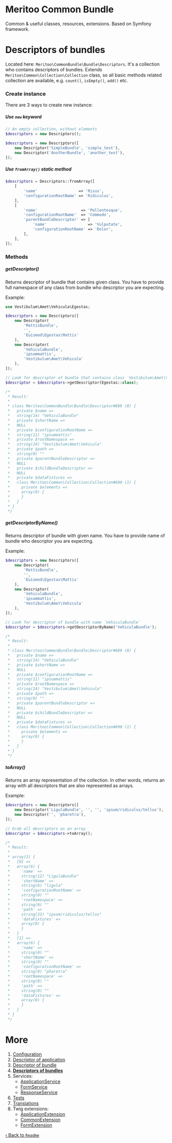 # Meritoo Common Bundle

Common & useful classes, resources, extensions. Based on Symfony framework.

# Descriptors of bundles

Located here: `Meritoo\CommonBundle\Bundle\Descriptors`. It's a collection who contains descriptors of bundles. Extends `Meritoo\Common\Collection\Collection` class, so all basic methods related collection are available, e.g. `count()`, `isEmpty()`, `add()` etc.

### Create instance

There are 3 ways to create new instance:

##### Use `new` keyword

```php
// An empty collection, without elements
$descriptors = new Descriptors();

$descriptors = new Descriptors([
    new Descriptor('SimpleBundle', 'simple_test'),
    new Descriptor('AnotherBundle', 'another_test'),
]);
```

##### Use `fromArray()` static method

```php
$descriptors = Descriptors::fromArray([
    [
        'name'                  => 'Risus',
        'configurationRootName' => 'Ridiculus',
    ],
    [
        'name'                   => 'Pellentesque',
        'configurationRootName'  => 'Commodo',
        'parentBundleDescriptor' => [
            'name'                  => 'Vulputate',
            'configurationRootName' => 'Dolor',
        ],
    ],
]);
```

### Methods

##### getDescriptor()

Returns descriptor of bundle that contains given class. You have to provide full namespace of any class from bundle who descriptor you are expecting.

Example:

```php
use Vestibulum\Amet\Vehicula\Egestas;

$descriptors = new Descriptors([
    new Descriptor(
        'MattisBundle',
        '',
        'Euismod\Egestas\Mattis'
    ),
    new Descriptor(
        'VehiculaBundle',
        'ipsummattis',
        'Vestibulum\Amet\Vehicula'
    ),
]);

// Look for descriptor of bundle that contains class `Vestibulum\Amet\Vehicula\Egestas`
$descriptor = $descriptors->getDescriptor(Egestas::class);

/*
 * Result:
 *
 * class Meritoo\CommonBundle\Bundle\Descriptor#689 (8) {
 *   private $name =>
 *   string(14) "VehiculaBundle"
 *   private $shortName =>
 *   NULL
 *   private $configurationRootName =>
 *   string(11) "ipsummattis"
 *   private $rootNamespace =>
 *   string(24) "Vestibulum\Amet\Vehicula"
 *   private $path =>
 *   string(0) ""
 *   private $parentBundleDescriptor =>
 *   NULL
 *   private $childBundleDescriptor =>
 *   NULL
 *   private $dataFixtures =>
 *   class Meritoo\Common\Collection\Collection#690 (1) {
 *     private $elements =>
 *     array(0) {
 *     }
 *   }
 * }
 */
```

##### getDescriptorByName()

Returns descriptor of bundle with given name. You have to provide name of bundle who descriptor you are expecting.

Example:

```php
$descriptors = new Descriptors([
    new Descriptor(
        'MattisBundle',
        '',
        'Euismod\Egestas\Mattis'
    ),
    new Descriptor(
        'VehiculaBundle',
        'ipsummattis',
        'Vestibulum\Amet\Vehicula'
    ),
]);

// Look for descriptor of bundle with name `VehiculaBundle`
$descriptor = $descriptors->getDescriptorByName('VehiculaBundle');

/*
 * Result:
 *
 * class Meritoo\CommonBundle\Bundle\Descriptor#689 (8) {
 *   private $name =>
 *   string(14) "VehiculaBundle"
 *   private $shortName =>
 *   NULL
 *   private $configurationRootName =>
 *   string(11) "ipsummattis"
 *   private $rootNamespace =>
 *   string(24) "Vestibulum\Amet\Vehicula"
 *   private $path =>
 *   string(0) ""
 *   private $parentBundleDescriptor =>
 *   NULL
 *   private $childBundleDescriptor =>
 *   NULL
 *   private $dataFixtures =>
 *   class Meritoo\Common\Collection\Collection#690 (1) {
 *     private $elements =>
 *     array(0) {
 *     }
 *   }
 * }
 */
```

##### toArray()

Returns an array representation of the collection. In other words, returns an array with all descriptors that are also represented as arrays.

Example:

```php
$descriptors = new Descriptors([
    new Descriptor('LigulaBundle', '', '', 'ipsum/ridiculus/tellus'),
    new Descriptor('', 'pharetra'),
]);

// Grab all descriptors as an array
$descriptor = $descriptors->toArray();

/*
 * Result:
 *
 * array(2) {
 *   [0] =>
 *   array(6) {
 *     'name' =>
 *     string(12) "LigulaBundle"
 *     'shortName' =>
 *     string(6) "ligula"
 *     'configurationRootName' =>
 *     string(0) ""
 *     'rootNamespace' =>
 *     string(0) ""
 *     'path' =>
 *     string(22) "ipsum/ridiculus/tellus"
 *     'dataFixtures' =>
 *     array(0) {
 *     }
 *   }
 *   [1] =>
 *   array(6) {
 *     'name' =>
 *     string(0) ""
 *     'shortName' =>
 *     string(0) ""
 *     'configurationRootName' =>
 *     string(8) "pharetra"
 *     'rootNamespace' =>
 *     string(0) ""
 *     'path' =>
 *     string(0) ""
 *     'dataFixtures' =>
 *     array(0) {
 *     }
 *   }
 * }
 */
```
# More

1. [Configuration](Configuration.md)
2. [Descriptor of application](Descriptor-of-application.md)
3. [Descriptor of bundle](Descriptor-of-bundle.md)
4. [**Descriptors of bundles**](Descriptors-of-bundles.md)
5. Services:
	- [ApplicationService](Services/ApplicationService.md)
	- [FormService](Services/FormService.md)
	- [ResponseService](Services/ResponseService.md)
6. [Tests](Tests.md)
7. [Translations](Translations.md)
8. Twig extensions:
	- [ApplicationExtension](Twig-Extensions/ApplicationExtension.md)
	- [CommonExtension](Twig-Extensions/CommonExtension.md)
	- [FormExtension](Twig-Extensions/FormExtension.md)

[&lsaquo; Back to `Readme`](../README.md)
